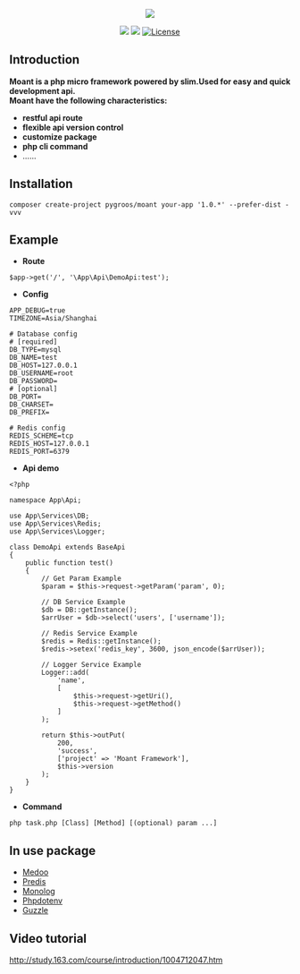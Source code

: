 <p align="center"><img src="http://pygroos-github.oss-cn-beijing.aliyuncs.com/ant.svg?Expires=1548405479&OSSAccessKeyId=TMP.AQHnxwaaLsLaMFIyGbQmYhD1cLVqW8B2mcorZ1lG4wDW8XaAsuanOZLd3R06ADAtAhUAi63X7R8Xj6qu19srvJBFqWJzhp4CFFGjex1opdXWgvDv9CquJX4VZzuE&Signature=dmggYjxmF0wDXPV0R3PXN4Zt7PA%3D"></p>

<p align="center">
<a href="https://packagist.org/packages/pygroos/moant"><img src="https://poser.pugx.org/pygroos/moant/v/stable"></a>
<a href="https://packagist.org/packages/pygroos/moant"><img src="https://poser.pugx.org/pygroos/moant/downloads"></a>
<a href="https://packagist.org/packages/pygroos/moant"><img src="https://poser.pugx.org/pygroos/moant/license" alt="License"></a>
</p>

## Introduction
**Moant is a php micro framework powered by slim.Used for easy and quick development api.**  
**Moant have the following characteristics:**
* **restful api route**
* **flexible api version control**
* **customize package**
* **php cli command**
* ......

## Installation
```
composer create-project pygroos/moant your-app '1.0.*' --prefer-dist -vvv
```

## Example
* **Route**  
```
$app->get('/', '\App\Api\DemoApi:test');
```
* **Config**
```
APP_DEBUG=true
TIMEZONE=Asia/Shanghai

# Database config
# [required]
DB_TYPE=mysql
DB_NAME=test
DB_HOST=127.0.0.1
DB_USERNAME=root
DB_PASSWORD=
# [optional]
DB_PORT=
DB_CHARSET=
DB_PREFIX=

# Redis config
REDIS_SCHEME=tcp
REDIS_HOST=127.0.0.1
REDIS_PORT=6379
```
* **Api demo**
```
<?php

namespace App\Api;

use App\Services\DB;
use App\Services\Redis;
use App\Services\Logger;

class DemoApi extends BaseApi
{
    public function test()
    {
        // Get Param Example
        $param = $this->request->getParam('param', 0);
	
        // DB Service Example
        $db = DB::getInstance();
        $arrUser = $db->select('users', ['username']);

        // Redis Service Example
        $redis = Redis::getInstance();
        $redis->setex('redis_key', 3600, json_encode($arrUser));

        // Logger Service Example
        Logger::add(
            'name',
            [
                $this->request->getUri(),
                $this->request->getMethod()
            ]
        );
		
        return $this->outPut(
            200,
            'success',
            ['project' => 'Moant Framework'],
            $this->version
        );
    } 
}
```

* **Command**
```
php task.php [Class] [Method] [(optional) param ...]
```

## In use package
* [Medoo](https://medoo.in/)
* [Predis](https://github.com/nrk/predis/wiki) 
* [Monolog](https://seldaek.github.io/monolog/) 
* [Phpdotenv](https://github.com/vlucas/phpdotenv/blob/master/README.md) 
* [Guzzle](http://docs.guzzlephp.org/en/stable/overview.html)

## Video tutorial
http://study.163.com/course/introduction/1004712047.htm



